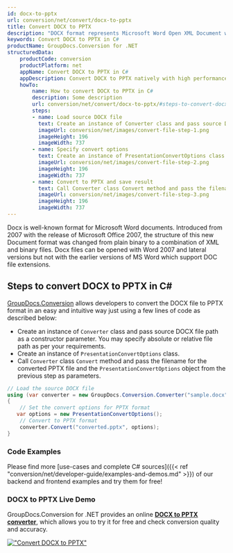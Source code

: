 ```yaml
---
id: docx-to-pptx
url: conversion/net/convert/docx-to-pptx
title: Convert DOCX to PPTX
description: "DOCX format represents Microsoft Word Open XML Document with .docx extension. Learn how to convert DOCX to PPTX file programmatically in C# language using GroupDocs.Conversion for .NET library."
keywords: Convert DOCX to PPTX in C#
productName: GroupDocs.Conversion for .NET
structuredData:
    productCode: conversion
    productPlatform: net
    appName: Convert DOCX to PPTX in C#
    appDescription: Convert DOCX to PPTX natively with high performance using C# language and server side GroupDocs.Conversion for .NET APIs, without the use of any software like Microsoft or Open Office.
    howTo:
        name: How to convert DOCX to PPTX in C# 
        description: Some description
        url: conversion/net/convert/docx-to-pptx/#steps-to-convert-docx-to-pptx-in-c
        steps:
        - name: Load source DOCX file 
          text: Create an instance of Converter class and pass source DOCX file path as a constructor parameter. You may specify absolute or relative file path as per your requirements. 
          imageUrl: conversion/net/images/convert-file-step-1.png
          imageHeight: 196
          imageWidth: 737
        - name: Specify convert options 
          text: Create an instance of PresentationConvertOptions class.
          imageUrl: conversion/net/images/convert-file-step-2.png
          imageHeight: 196
          imageWidth: 737
        - name: Convert to PPTX and save result 
          text: Call Converter class Convert method and pass the filename for the converted HTML file and the PresentationConvertOptions object from the previous step as parameters.
          imageUrl: conversion/net/images/convert-file-step-3.png
          imageHeight: 196
          imageWidth: 737
---
```


Docx is well-known format for Microsoft Word documents. Introduced from 2007 with the release of Microsoft Office 2007, the structure of this new Document format was changed from plain binary to a combination of XML and binary files. Docx files can be opened with Word 2007 and lateral versions but not with the earlier versions of MS Word which support DOC file extensions.

## Steps to convert DOCX to PPTX in C#

[GroupDocs.Conversion](https://products.groupdocs.com/conversion/net) allows developers to convert the DOCX file to PPTX format in an easy and intuitive way just using a few lines of code as described below:

* Create an instance of `Converter` class and pass source DOCX file path as a constructor parameter. You may specify absolute or relative file path as per your requirements. 
* Create an instance of `PresentationConvertOptions` class.
* Call `Converter` class `Convert` method and pass the filename for the converted PPTX file and the `PresentationConvertOptions` object from the previous step as parameters.

```csharp
// Load the source DOCX file
using (var converter = new GroupDocs.Conversion.Converter("sample.docx"))
{
    // Set the convert options for PPTX format
   var options = new PresentationConvertOptions();
    // Convert to PPTX format
    converter.Convert("converted.pptx", options);
}
```

### Code Examples

Please find more [use-cases and complete C# sources]({{< ref "conversion/net/developer-guide/examples-and-demos.md" >}}) of our backend and frontend examples and try them for free!

### DOCX to PPTX Live Demo

GroupDocs.Conversion for .NET provides an online [**DOCX to PPTX converter**](https://products.groupdocs.app/conversion/docx-to-pptx), which allows you to try it for free and check conversion quality and accuracy.

[!["Convert DOCX to PPTX"](conversion/net/images/convert-to-pptx/convert-docx-to-pptx.png)](https://products.groupdocs.app/conversion/docx-to-pptx)